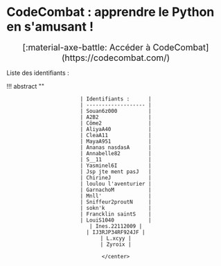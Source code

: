 # CodeCombat : apprendre le Python en s'amusant !

<center style="font-size:1.4em">
[:material-axe-battle: Accéder à CodeCombat](https://codecombat.com/)
</center>

Liste des identifiants :

!!! abstract ""
    <center>
    
    | Identifiants :      |
    | ------------------- |
    | Souan6z000          |
    | A2B2                |
    | Côme2               |
    | AliyaA40            |
    | CleaA11             |
    | MayaA951            |
    | Ananas nasdasA      |
    | Annabelle82         |
    | S__11               |
    | Yasminel6I          |
    | Jsp jte ment pasJ   |
    | ChirineJ            |
    | loulou l'aventurier |
    | GarnachoM           |
    | Mnll'               |
    | Sniffeur2proutN     |
    | sokn'k              |
    | Francklin saintS    |
    | LouiS1040           |
    | Ines.22112009 |
    | IJ3RJP34RF924JF |
    | L.xcyy |
    | Zyroix |
    
    </center>